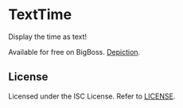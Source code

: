 # TextTime
Display the time as text!

Available for free on BigBoss. [Depiction](https://moreinfo.thebigboss.org/moreinfo/depiction.php?file=texttimeDp).

## License
Licensed under the ISC License. Refer to [LICENSE](LICENSE).
